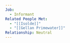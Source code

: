 ```yaml
---
Job:
  - Informant
Related People Met:
  - "[[Isolde]]"
  - "[[Gellan Primewater]]"
Relationship: Neutral
---
```

